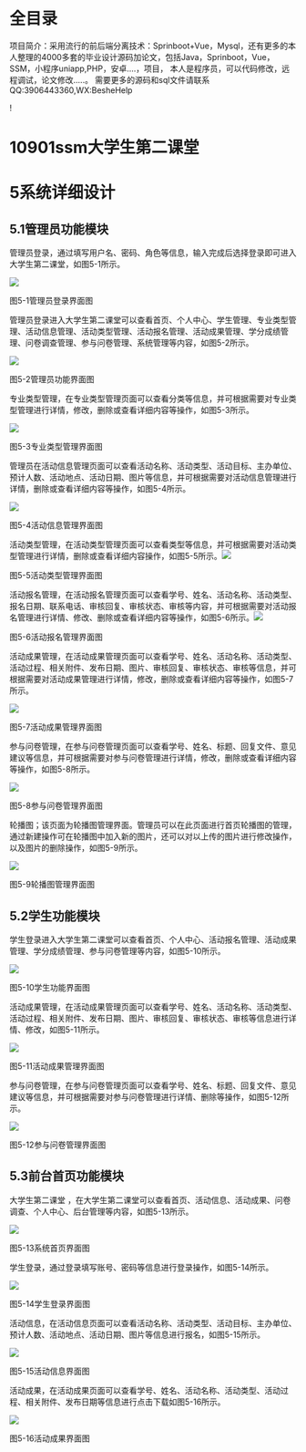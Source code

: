 # 全目录

项目简介：采用流行的前后端分离技术：Sprinboot+Vue，Mysql，还有更多的本人整理的4000多套的毕业设计源码加论文，包括Java，Sprinboot，Vue，SSM，小程序uniapp,PHP，安卓....，项目，
本人是程序员，可以代码修改，远程调试，论文修改.....。
需要更多的源码和sql文件请联系QQ:3906443360,WX:BesheHelp




!
# 10901ssm大学生第二课堂

# 5系统详细设计


## 5.1管理员功能模块
管理员登录，通过填写用户名、密码、角色等信息，输入完成后选择登录即可进入大学生第二课堂，如图5-1所示。

![](/md/blog.013.png)

图5-1管理员登录界面图

管理员登录进入大学生第二课堂可以查看首页、个人中心、学生管理、专业类型管理、活动信息管理、活动类型管理、活动报名管理、活动成果管理、学分成绩管理、问卷调查管理、参与问卷管理、系统管理等内容，如图5-2所示。	 

![](/md/blog.014.png)

图5-2管理员功能界面图

专业类型管理，在专业类型管理页面可以查看分类等信息，并可根据需要对专业类型管理进行详情，修改，删除或查看详细内容等操作，如图5-3所示。

![](/md/blog.015.png)

图5-3专业类型管理界面图

管理员在活动信息管理页面可以查看活动名称、活动类型、活动目标、主办单位、预计人数、活动地点、活动日期、图片等信息，并可根据需要对活动信息管理进行详情，删除或查看详细内容等操作，如图5-4所示。

![](/md/blog.016.png)

图5-4活动信息管理界面图

活动类型管理，在活动类型管理页面可以查看类型等信息，并可根据需要对活动类型管理进行详情，删除或查看详细内容操作，如图5-5所示。![](/md/blog.017.png) 

图5-5活动类型管理界面图

活动报名管理，在活动报名管理页面可以查看学号、姓名、活动名称、活动类型、报名日期、联系电话、审核回复、审核状态、审核等内容，并可根据需要对活动报名管理进行详情、修改、删除或查看详细内容等操作，如图5-6所示。![](/md/blog.018.png) 

图5-6活动报名管理界面图

活动成果管理，在活动成果管理页面可以查看学号、姓名、活动名称、活动类型、活动过程、相关附件、发布日期、图片、审核回复、审核状态、审核等信息，并可根据需要对活动成果管理进行详情，修改，删除或查看详细内容等操作，如图5-7所示。

![](/md/blog.019.png)

图5-7活动成果管理界面图

参与问卷管理，在参与问卷管理页面可以查看学号、姓名、标题、回复文件、意见建议等信息，并可根据需要对参与问卷管理进行详情，修改，删除或查看详细内容等操作，如图5-8所示。

![](/md/blog.020.png)

图5-8参与问卷管理界面图

轮播图；该页面为轮播图管理界面。管理员可以在此页面进行首页轮播图的管理，通过新建操作可在轮播图中加入新的图片，还可以对以上传的图片进行修改操作，以及图片的删除操作，如图5-9所示。

![](/md/blog.021.png)

图5-9轮播图管理界面图





## 5.2学生功能模块 

学生登录进入大学生第二课堂可以查看首页、个人中心、活动报名管理、活动成果管理、学分成绩管理、参与问卷管理等内容，如图5-10所示。

![](/md/blog.022.png)

图5-10学生功能界面图

活动成果管理，在活动成果管理页面可以查看学号、姓名、活动名称、活动类型、活动过程、相关附件、发布日期、图片、审核回复、审核状态、审核等信息进行详情、修改，如图5-11所示。

![](/md/blog.023.png)

图5-11活动成果管理界面图

参与问卷管理，在参与问卷管理页面可以查看学号、姓名、标题、回复文件、意见建议等信息，并可根据需要对参与问卷管理进行详情、删除等操作，如图5-12所示。

![](/md/blog.024.png)

图5-12参与问卷管理界面图

## 5.3前台首页功能模块
大学生第二课堂 ，在大学生第二课堂可以查看首页、活动信息、活动成果、问卷调查、个人中心、后台管理等内容，如图5-13所示。

![](/md/blog.025.png)

图5-13系统首页界面图

学生登录，通过登录填写账号、密码等信息进行登录操作，如图5-14所示。

![](/md/blog.026.png)



图5-14学生登录界面图

活动信息，在活动信息页面可以查看活动名称、活动类型、活动目标、主办单位、预计人数、活动地点、活动日期、图片等信息进行报名，如图5-15所示。 

![](/md/blog.027.png)

图5-15活动信息界面图

活动成果，在活动成果页面可以查看学号、姓名、活动名称、活动类型、活动过程、相关附件、发布日期等信息进行点击下载如图5-16所示。

![](/md/blog.028.png)

图5-16活动成果界面图